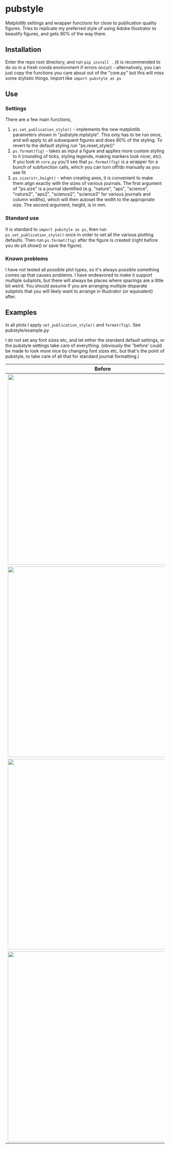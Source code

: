 # pubstyle
Matplotlib settings and wrapper functions for close to publication quality figures. Tries to replicate my preferred style of using Adobe Illustrator to beautify figures, and gets 90% of the way there.

## Installation
Enter the repo root directory, and run ```pip install .``` (it is recommended to do so in a fresh conda environment if errors occur) - alternatively, you can just copy the functions you care about out of the "core.py" but this will miss some stylistic things. Import like ```import pubstyle as ps```

## Use

### Settings
There are a few main functions, 
1. ```ps.set_publication_style()``` - implements the new matplotlib parameters shown in "pubstyle.mplstyle". This only has to be run once, and will apply to all subsequent figures and does 80% of the styling. To revert to the default styling run "ps.reset_style()"
2. ```ps.format(fig)``` - takes as input a figure and applies more custom styling to it (rounding of ticks, styling legends, making markers look nicer, etc). If you look in ```core.py``` you'll see that ```ps.format(fig)``` is a wrapper for a bunch of subfunction calls, which you can turn off/do manually as you see fit
3. ```ps.size(str,height)``` - when creating axes, it is convenient to make them align exactly with the sizes of various journals. The first argument of "ps.size" is a journal identified (e.g. "nature", "aps", "science", "nature2", "aps2", "science2", "science3" for various journals and column widths), which will then autoset the width to the appropriate size. The second argument, height, is in mm.

### Standard use
It is standard to ```import pubstyle as ps```, then run ```ps.set_publication_style()``` once in order to set all the various plotting defaults. Then run ```ps.format(fig)``` after the figure is created (right before you do plt.show() or save the figure).

### Known problems
I have not tested all possible plot types, so it's always possible something comes up that causes problems. I have endeavored to make it support multiple subplots, but there will always be places where spacings are a little bit weird. You should assume if you are arranging multiple disparate subplots that you will likely want to arrange in Illustrator (or equivalent) after.

## Examples
In all plots I apply ```set_publication_style()``` and ```format(fig)```. See pubstyle/example.py

I do not set any font sizes etc, and let either the standard default settings, or the pubstyle settings take care of everything. (obviously the "before' could be made to look more nice by changing font sizes etc, but that's the point of pubstyle, to take care of all that for standard journal formatting.)

| Before | After |
|--------|-------|
| <img src="https://github.com/user-attachments/assets/411995a2-0a71-4a36-8bef-a80b7c066f35" height="600"/> | <img src="https://github.com/user-attachments/assets/fd64be1d-1880-4687-8ac3-4c2299ac9b72" height="600"/> |
| <img src="https://github.com/user-attachments/assets/af3a9d42-0304-411a-b068-42e0dae3714c" height="600"/> | <img src="https://github.com/user-attachments/assets/87a4acc1-9fb1-4561-b5c2-913535f485f7" height="600"/>|
| <img src="https://github.com/user-attachments/assets/1135a7ee-429d-46f0-8058-29de575a92a2" height="600"/> | <img src="https://github.com/user-attachments/assets/f5970a82-46c9-4ec8-8cc8-fcde077fad46" height="600"/>
 | <img src="https://github.com/user-attachments/assets/fb3643d9-28b5-40db-85f6-3b87b28b9272" height="600"/> | <img src="https://github.com/user-attachments/assets/0e005a46-fa24-4e13-bc98-addb996a53a6" height="600" /> | 





